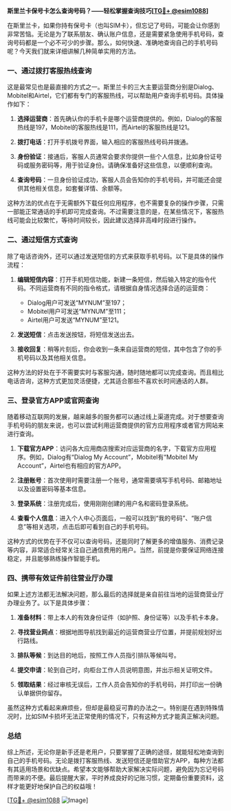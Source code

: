 **斯里兰卡保号卡怎么查询号码？——轻松掌握查询技巧[[TG💪+ @esim1088](https://t.me/s/esim1088)]**

在斯里兰卡，如果你持有保号卡（也叫SIM卡），但忘记了号码，可能会让你感到非常苦恼。无论是为了联系朋友、确认账户信息，还是需要紧急使用手机号码，查询号码都是一个必不可少的步骤。那么，如何快速、准确地查询自己的手机号码呢？今天我们就来详细讲解几种简单实用的方法。

### 一、通过拨打客服热线查询

这是最常见也是最直接的方式之一。斯里兰卡的三大主要运营商分别是Dialog、Mobitel和Airtel，它们都有专门的客服热线，可以帮助用户查询手机号码。具体操作如下：

1. **选择运营商**：首先确认你的手机卡是哪个运营商提供的。例如，Dialog的客服热线是197，Mobitel的客服热线是111，而Airtel的客服热线是121。
   
2. **拨打电话**：打开手机拨号界面，输入相应的客服热线号码并拨通。

3. **身份验证**：接通后，客服人员通常会要求你提供一些个人信息，比如身份证号码或服务密码等，用于验证身份。请确保准备好这些信息，以便顺利查询。

4. **查询号码**：一旦身份验证成功，客服人员会告知你的手机号码，并可能还会提供其他相关信息，如套餐详情、余额等。

这种方法的优点在于无需额外下载任何应用程序，也不需要复杂的操作步骤，只需一部能正常通话的手机即可完成查询。不过需要注意的是，在某些情况下，客服热线可能会比较繁忙，等待时间较长，因此建议选择非高峰时段进行操作。

### 二、通过短信方式查询

除了电话咨询外，还可以通过发送短信的方式来获取手机号码。以下是具体的操作流程：

1. **编辑短信内容**：打开手机短信功能，新建一条短信，然后输入特定的指令代码。不同运营商有不同的指令格式，请根据自身情况选择合适的运营商：
   - Dialog用户可发送“MYNUM”至197；
   - Mobitel用户可发送“MYNUM”至111；
   - Airtel用户可发送“MYNUM”至121。

2. **发送短信**：点击发送按钮，将短信发送出去。

3. **接收回复**：稍等片刻后，你会收到一条来自运营商的短信，其中包含了你的手机号码以及其他相关信息。

这种方法的好处在于不需要实时与客服沟通，随时随地都可以完成查询。而且相比电话咨询，这种方式更加灵活便捷，尤其适合那些不喜欢长时间通话的人群。

### 三、登录官方APP或官网查询

随着移动互联网的发展，越来越多的服务都可以通过线上渠道完成。对于想要查询手机号码的朋友来说，也可以尝试利用运营商提供的官方应用程序或者官方网站来进行查询。

1. **下载官方APP**：访问各大应用商店搜索对应运营商的名字，下载官方应用程序。例如，Dialog有“Dialog My Account”，Mobitel有“Mobitel My Account”，Airtel也有相应的官方APP。

2. **注册账号**：首次使用时需要注册一个账号，通常需要填写手机号码、邮箱地址以及设置密码等基本信息。

3. **登录系统**：注册完成后，使用刚刚创建的用户名和密码登录系统。

4. **查看个人信息**：进入个人中心页面后，一般可以找到“我的号码”、“账户信息”等相关选项，点击后即可看到自己的手机号码。

这种方式的优势在于不仅可以查询号码，还能同时了解更多的增值服务、消费记录等内容，非常适合经常关注自己通信费用的用户。当然，前提是你要保证网络连接稳定，并且能够熟练操作智能手机。

### 四、携带有效证件前往营业厅办理

如果上述方法都无法解决问题，那么最后的选择就是亲自前往当地的运营商营业厅办理业务了。以下是具体步骤：

1. **准备材料**：带上本人的有效身份证件（如护照、身份证等）以及手机卡本身。

2. **寻找营业网点**：根据地图导航找到最近的运营商营业厅位置，并提前规划好出行路线。

3. **排队等候**：到达目的地后，按照工作人员指引排队等候叫号。

4. **提交申请**：轮到自己时，向柜台工作人员说明意图，并出示相关证明文件。

5. **领取结果**：经过审核无误后，工作人员会告知你的手机号码，并打印出一份确认单据供你留存。

虽然这种方式看起来麻烦些，但却是最稳妥可靠的办法之一。特别是在遇到特殊情况时，比如SIM卡损坏无法正常使用的情况下，只有这种方式才能真正解决问题。

### 总结

综上所述，无论你是新手还是老用户，只要掌握了正确的途径，就能轻松地查询到自己的手机号码。无论是拨打客服热线、发送短信还是借助官方APP，每种方法都有其适用场景和优缺点。希望本文能够帮助大家解决实际问题，避免因为忘记号码而带来的不便。最后提醒大家，平时养成良好的记账习惯，定期备份重要资料，这样才能更好地保护自己的权益哦！

[[TG💪+ @esim1088](https://t.me/s/esim1088) ![Image](https://i.postimg.cc/4NQfJmqS/Snipaste-2025-05-13-00-14-12.png)]